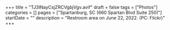 +++
title = "TJ3lNayCsjZRCVgbjVgv.avif"
draft = false
tags = ["Photos"]
categories = []
pages = ["Spartanburg, SC (660 Spartan Blvd Suite 250)"]
startDate = ""
description = "Restroom area on June 22, 2022. (PC: Flickr)"
+++
